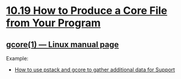 # [10.19 How to Produce a Core File from Your Program](https://sourceware.org/gdb/current/onlinedocs/gdb/Core-File-Generation.html#Core-File-Generation)



## [gcore(1) — Linux manual page](https://man7.org/linux/man-pages/man1/gcore.1.html)



Example:

- [How to use pstack and gcore to gather additional data for Support](https://www.veritas.com/support/en_US/article.100022539)
